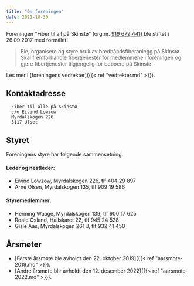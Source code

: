 ```yaml
---
title: "Om foreningen"
date: 2021-10-30
---
```


Foreningen "Fiber til all på Skinstø" (org.nr. [919 679 441](https://w2.brreg.no/enhet/sok/detalj.jsp?orgnr=919679441)) ble stiftet i 26.09.2017
med formålet:

> Eie, organisere og styre bruk av
> bredbåndsfiberanlegg på Skinstø.
> Skal fremforhandle fibertjenester
> for medlemmene i foreningen og
> gjøre fibertjenester tilgjengelig
> for beboere på Skinstø.

Les mer i [foreningens vedtekter]({{< ref "vedtekter.md" >}}).

## Kontaktadresse

```
  Fiber til alle på Skinstø
  c/o Eivind Lowzow
  Myrdalskogen 226
  5117 Ulset
```

## Styret

Foreningens styre har følgende sammensetning.

#### Leder og nestleder:

* Eivind Lowzow, Myrdalskogen 226, tlf 404 29 897
* Arne Olsen, Myrdalskogen 135, tlf 909 19 586

#### Styremedlemmer:

* Henning Waage, Myrdalskogen 139, tlf 900 17 625
* Roald Osland, Hallskaret 22, tlf 945 24 528
* Gisle Aas, Myrdalskogen 261 J, tlf 932 41 450

## Årsmøter

* [Første årsmøte ble avholdt den 22. oktober 2019]({{< ref "aarsmote-2019.md" >}}).
* [Andre årsmøte blir avholdt den 12. desember 2022]({{< ref "aarsmote-2022.md" >}}).


